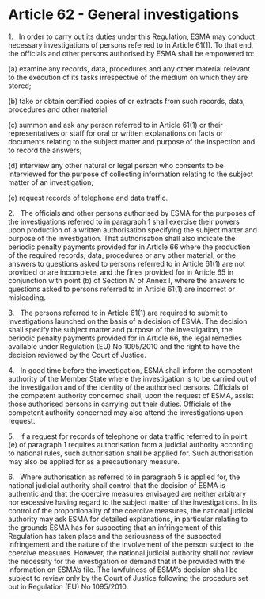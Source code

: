 # Article 62 - General investigations


1.   In order to carry out its duties under this Regulation, ESMA may conduct necessary investigations of persons referred to in Article 61(1). To that end, the officials and other persons authorised by ESMA shall be empowered to:

(a) examine any records, data, procedures and any other material relevant to the execution of its tasks irrespective of the medium on which they are stored;

(b) take or obtain certified copies of or extracts from such records, data, procedures and other material;

(c) summon and ask any person referred to in Article 61(1) or their representatives or staff for oral or written explanations on facts or documents relating to the subject matter and purpose of the inspection and to record the answers;

(d) interview any other natural or legal person who consents to be interviewed for the purpose of collecting information relating to the subject matter of an investigation;

(e) request records of telephone and data traffic.

2.   The officials and other persons authorised by ESMA for the purposes of the investigations referred to in paragraph 1 shall exercise their powers upon production of a written authorisation specifying the subject matter and purpose of the investigation. That authorisation shall also indicate the periodic penalty payments provided for in Article 66 where the production of the required records, data, procedures or any other material, or the answers to questions asked to persons referred to in Article 61(1) are not provided or are incomplete, and the fines provided for in Article 65 in conjunction with point (b) of Section IV of Annex I, where the answers to questions asked to persons referred to in Article 61(1) are incorrect or misleading.

3.   The persons referred to in Article 61(1) are required to submit to investigations launched on the basis of a decision of ESMA. The decision shall specify the subject matter and purpose of the investigation, the periodic penalty payments provided for in Article 66, the legal remedies available under Regulation (EU) No 1095/2010 and the right to have the decision reviewed by the Court of Justice.

4.   In good time before the investigation, ESMA shall inform the competent authority of the Member State where the investigation is to be carried out of the investigation and of the identity of the authorised persons. Officials of the competent authority concerned shall, upon the request of ESMA, assist those authorised persons in carrying out their duties. Officials of the competent authority concerned may also attend the investigations upon request.

5.   If a request for records of telephone or data traffic referred to in point (e) of paragraph 1 requires authorisation from a judicial authority according to national rules, such authorisation shall be applied for. Such authorisation may also be applied for as a precautionary measure.

6.   Where authorisation as referred to in paragraph 5 is applied for, the national judicial authority shall control that the decision of ESMA is authentic and that the coercive measures envisaged are neither arbitrary nor excessive having regard to the subject matter of the investigations. In its control of the proportionality of the coercive measures, the national judicial authority may ask ESMA for detailed explanations, in particular relating to the grounds ESMA has for suspecting that an infringement of this Regulation has taken place and the seriousness of the suspected infringement and the nature of the involvement of the person subject to the coercive measures. However, the national judicial authority shall not review the necessity for the investigation or demand that it be provided with the information on ESMA’s file. The lawfulness of ESMA’s decision shall be subject to review only by the Court of Justice following the procedure set out in Regulation (EU) No 1095/2010.
